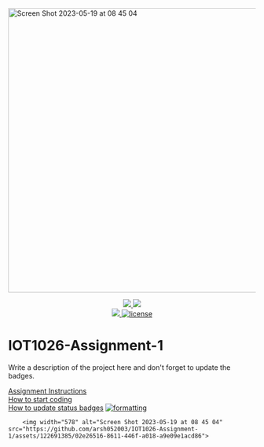 <img width="578" alt="Screen Shot 2023-05-19 at 08 45 04" src="https://github.com/arsh052003/IOT1026-Assignment-1/assets/122691385/eebde898-f2fb-41d7-b3ac-eca80ae64e3b">
<p align="center">
	<a href="https://github.com/GwGibson/IOT1026-Assignment-1/actions/workflows/ci.yml">
    <img src="https://github.com/GwGibson/IOT1026-Assignment-1/actions/workflows/ci.yml/badge.svg"/>
    </a>
	<a href="https://github.com/GwGibson/IOT1026-Assignment-1/actions/workflows/formatting.yml">
    <img src="https://github.com/GwGibson/IOT1026-Assignment-1/actions/workflows/formatting.yml/badge.svg"/>
	<br/>
    <a href="https://codecov.io/gh/GwGibson/IOT1026-Assignment-1" > 
    <img src="https://codecov.io/gh/GwGibson/IOT1026-Assignment-1/branch/main/graph/badge.svg?token=JS0857X5JD"/>
	<img title="MIT License" alt="license" src="https://img.shields.io/badge/license-MIT-informational?style=flat-square">	
    </a>
</p>

# IOT1026-Assignment-1
Write a description of the project here and don't forget to update the badges.  

[Assignment Instructions](docs/instructions.md)  
[How to start coding](docs/how-to-use.md)  
[How to update status badges](docs/how-to-update-badges.md)
        [![formatting](https://github.com/arsh052003/IOT1026-Assignment-1/actions/workflows/formatting.yml/badge.svg)](https://github.com/arsh052003/IOT1026-Assignment-1/actions/workflows/formatting.yml)

        <img width="578" alt="Screen Shot 2023-05-19 at 08 45 04" src="https://github.com/arsh052003/IOT1026-Assignment-1/assets/122691385/02e26516-8611-446f-a018-a9e09e1acd86">
